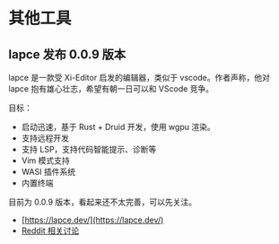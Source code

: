 # 其他工具

## lapce 发布 0.0.9 版本

lapce 是一款受 Xi-Editor 启发的编辑器，类似于 vscode。作者声称，他对 lapce 抱有雄心壮志，希望有朝一日可以和 VScode 竞争。

目标：

- 启动迅速，基于 Rust + Druid 开发，使用 wgpu 渲染。
- 支持远程开发
- 支持 LSP，支持代码智能提示、诊断等
- Vim 模式支持
- WASI 插件系统
- 内置终端

目前为 0.0.9 版本，看起来还不太完善，可以先关注。

- [https://lapce.dev/](https://lapce.dev/)
- [Reddit 相关讨论](https://www.reddit.com/r/rust/comments/t550wy/lapce_open_source_code_editor_inspired_by_xieditor/)

